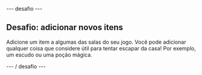 \--- desafio \---

## Desafio: adicionar novos itens

Adicione um item a algumas das salas do seu jogo. Você pode adicionar qualquer coisa que considere útil para tentar escapar da casa! Por exemplo, um escudo ou uma poção mágica.

\--- / desafio \---